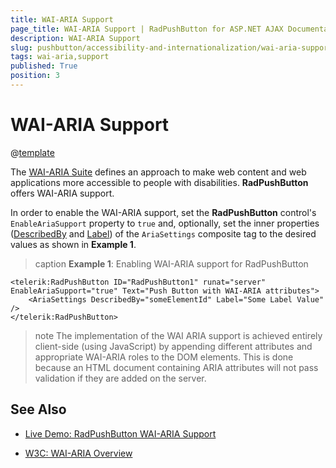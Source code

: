 ```yaml
---
title: WAI-ARIA Support
page_title: WAI-ARIA Support | RadPushButton for ASP.NET AJAX Documentation
description: WAI-ARIA Support
slug: pushbutton/accessibility-and-internationalization/wai-aria-support
tags: wai-aria,support
published: True
position: 3
---
```


# WAI-ARIA Support

@[template](/_templates/common/wai-aria-templates.md#intro "control: RadPushButton")

The [WAI-ARIA Suite](http://www.w3.org/WAI/intro/aria) defines an approach to make web content and web applications more accessible to people with disabilities. **RadPushButton** offers WAI-ARIA support.

In order to enable the WAI-ARIA support, set the **RadPushButton** control's `EnableAriaSupport` property to `true` and, optionally, set the inner properties ([DescribedBy](http://www.w3.org/TR/wai-aria/states_and_properties#aria-describedby) and [Label](http://www.w3.org/TR/wai-aria/states_and_properties#aria-label)) of the `AriaSettings` composite tag to the desired values as shown in **Example 1**.

>caption **Example 1**: Enabling WAI-ARIA support for RadPushButton

````ASP.NET
<telerik:RadPushButton ID="RadPushButton1" runat="server" EnableAriaSupport="true" Text="Push Button with WAI-ARIA attributes">
	<AriaSettings DescribedBy="someElementId" Label="Some Label Value" />
</telerik:RadPushButton>
````

>note The implementation of the WAI ARIA support is achieved entirely client-side (using JavaScript) by appending different attributes and appropriate WAI-ARIA roles to the DOM elements.	This is done because an HTML document containing ARIA attributes will not pass validation if they are added on the server.




## See Also

 * [Live Demo: RadPushButton WAI-ARIA Support](http://demos.telerik.com/aspnet-ajax/pushbutton/wai-aria-support/defaultcs.aspx)

 * [W3C: WAI-ARIA Overview](http://www.w3.org/WAI/intro/aria)


